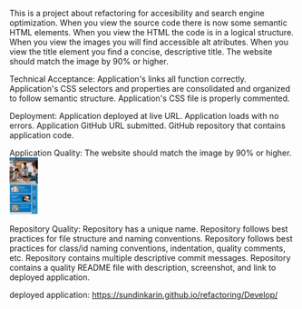 This is a project about refactoring for accesibility and search engine optimization.
When you view the source code there is now some semantic HTML elements.
When you view the HTML the code is in a logical structure.
When you view the images you will find accessible alt atributes.
When you view the title element you find a concise, descriptive title.
The website should match the image by 90% or higher.

Technical Acceptance:
Application's links all function correctly.
Application's CSS selectors and properties are consolidated and organized to follow semantic structure.
Application's CSS file is properly commented.

Deployment:
Application deployed at live URL.
Application loads with no errors.
Application GitHub URL submitted.
GitHub repository that contains application code.

Application Quality:
The website should match the image by 90% or higher.
<img src="Develop\assets\images\01-html-css-git-homework-demo.png" height="100px" width="50px"/>

Repository Quality:
Repository has a unique name.
Repository follows best practices for file structure and naming conventions.
Repository follows best practices for class/id naming conventions, indentation, quality comments, etc.
Repository contains multiple descriptive commit messages.
Repository contains a quality README file with description, screenshot, and link to deployed application.

deployed application: https://sundinkarin.github.io/refactoring/Develop/

